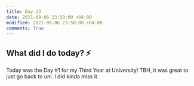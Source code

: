 ```yaml
---
title: Day 23
date: 2021-09-06 23:50:00 +04:00
modified: 2021-09-06 23:50:00 +04:00
comments: True
---
```


## What did I do today? ⚡️

Today was the Day #1 for my Third Year at University! TBH, it was great to just go back to uni. I did kinda miss it.

